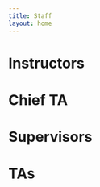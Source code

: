```yaml
---
title: Staff
layout: home
---
```

<script src="assets/js/script.js" defer></script>
<link rel="stylesheet" href="assets/css/style.css">

# Instructors

# Chief TA

# Supervisors

# TAs

<div class="my-container"></div>
